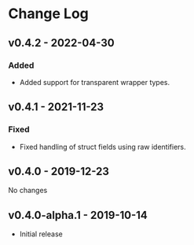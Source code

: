 # Change Log

## v0.4.2 - 2022-04-30

### Added

* Added support for transparent wrapper types.

## v0.4.1 - 2021-11-23

### Fixed

* Fixed handling of struct fields using raw identifiers.

## v0.4.0 - 2019-12-23

No changes

## v0.4.0-alpha.1 - 2019-10-14

* Initial release
